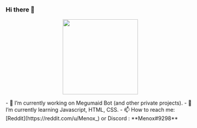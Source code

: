 ### Hi there 👋
<p align="center">
<img src="https://i.imgur.com/so3hlAd.png" width="200" height="200">
</p>
- 🔭 I’m currently working on Megumaid Bot (and other private projects).
- 🌱 I’m currently learning Javascript, HTML, CSS.
- 📫 How to reach me: [Reddit](https://reddit.com/u/Menox_) or Discord : **Menox#9298**
